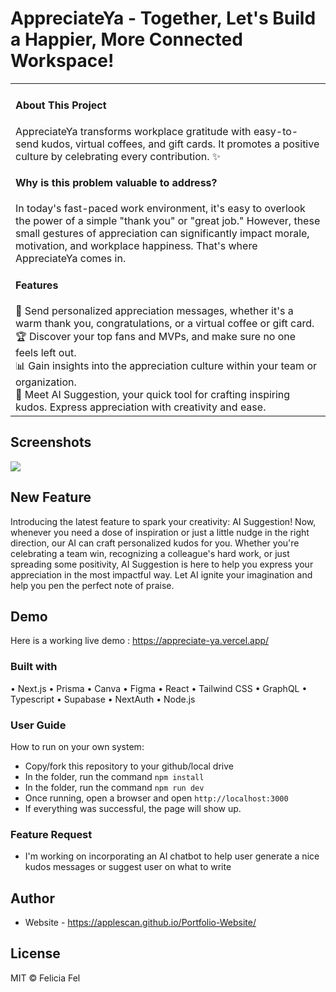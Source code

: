 # AppreciateYa - Together, Let's Build a Happier, More Connected Workspace!
<table>
<tr>
<td>

<h4>About This Project</h4>

AppreciateYa transforms workplace gratitude with easy-to-send kudos, virtual coffees, and gift cards. It promotes a positive culture by celebrating every contribution. ✨

<h4>Why is this problem valuable to address?</h4>

In today's fast-paced work environment, it's easy to overlook the power of a simple "thank you" or "great job." However, these small gestures of appreciation can significantly impact morale, motivation, and workplace happiness. That's where AppreciateYa comes in.

<h4>Features</h4>
💌 Send personalized appreciation messages, whether it's a warm thank you, congratulations, or a virtual coffee or gift card. <br>
🏆 Discover your top fans and MVPs, and make sure no one feels left out. <br>
📊 Gain insights into the appreciation culture within your team or organization. <br>
🤖 Meet AI Suggestion, your quick tool for crafting inspiring kudos. Express appreciation with creativity and ease.

</td>
</tr>
</table>

## Screenshots
![](https://github.com/applescan/appreciate.ya/blob/main/appreciateYa.jpg)

## New Feature
Introducing the latest feature to spark your creativity: AI Suggestion! Now, whenever you need a dose of inspiration or just a little nudge in the right direction, our AI can craft personalized kudos for you. Whether you're celebrating a team win, recognizing a colleague's hard work, or just spreading some positivity, AI Suggestion is here to help you express your appreciation in the most impactful way. Let AI ignite your imagination and help you pen the perfect note of praise.

## Demo
Here is a working live demo :  https://appreciate-ya.vercel.app/


### Built with
•	Next.js
•	Prisma
•	Canva
•	Figma
•	React
•	Tailwind CSS
•	GraphQL
•	Typescript
•	Supabase
•	NextAuth
•	Node.js

### User Guide
How to run on your own system:
- Copy/fork this repository to your github/local drive
- In the folder, run the command ``npm install``
- In the folder, run the command ``npm run dev``
- Once running, open a browser and open ``http://localhost:3000``
- If everything was successful, the page will show up.

### Feature Request
- I'm working on incorporating an AI chatbot to help user generate a nice kudos messages or suggest user on what to write 

## Author

- Website - https://applescan.github.io/Portfolio-Website/

## License

MIT © Felicia Fel

